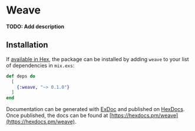 # Weave

**TODO: Add description**

## Installation

If [available in Hex](https://hex.pm/docs/publish), the package can be installed
by adding `weave` to your list of dependencies in `mix.exs`:

```elixir
def deps do
  [
    {:weave, "~> 0.1.0"}
  ]
end
```

Documentation can be generated with [ExDoc](https://github.com/elixir-lang/ex_doc)
and published on [HexDocs](https://hexdocs.pm). Once published, the docs can
be found at [https://hexdocs.pm/weave](https://hexdocs.pm/weave).

